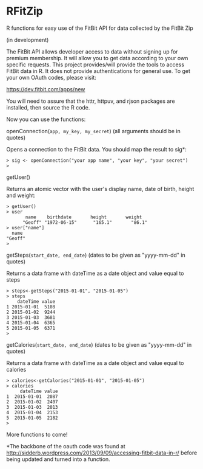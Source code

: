 RFitZip
=======

R functions for easy use of the FitBit API for data collected by the FitBit Zip

(in development)

The FitBit API allows developer access to data without signing up for premium membership. It will allow you to get data according to your own specific requests. This project provides/will provide the tools to access FitBit data in R. It does not provide authentications for general use. To get your own OAuth codes, please visit:

https://dev.fitbit.com/apps/new

You will need to assure that the httr, httpuv, and rjson packages are installed, then source the R code.

Now you can use the functions:

openConnection(`app, my_key, my_secret`) (all arguments should be in quotes)

Opens a connection to the FitBit data. You should map the result to sig*:

    > sig <- openConnection("your app name", "your key", "your secret")
    >

getUser()

Returns an atomic vector with the user's display name, date of birth, height and weight:

    > getUser()
    > user
           name    birthdate       height       weight 
          "Geoff" "1972-06-15"      "165.1"       "86.1" 
    > user["name"]
      name 
    "Geoff" 
    > 


getSteps(`start_date, end_date`) (dates to be given as "yyyy-mm-dd" in quotes)

Returns a data frame with dateTime as a date object and value equal to steps
 
    > steps<-getSteps("2015-01-01", "2015-01-05")
    > steps
        dateTime value
    1 2015-01-01  5108
    2 2015-01-02  9244
    3 2015-01-03  3681
    4 2015-01-04  6365
    5 2015-01-05  6371
    > 

getCalories(`start_date, end_date`) (dates to be given as "yyyy-mm-dd" in quotes)

Returns a data frame with dateTime as a date object and value equal to calories

    > calories<-getCalories("2015-01-01", "2015-01-05")
    > calories
         dateTime value
    1  2015-01-01  2087
    2  2015-01-02  2407
    3  2015-01-03  2013
    4  2015-01-04  2153
    5  2015-01-05  2182
    > 

More functions to come!

*The backbone of the oauth code was found at http://sidderb.wordpress.com/2013/09/09/accessing-fitbit-data-in-r/ before being updated and turned into a function.

